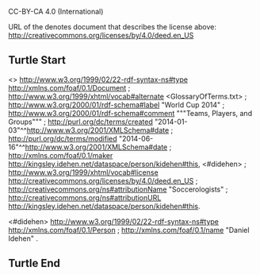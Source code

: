 CC-BY-CA 4.0 (International) 

URL of the denotes document that describes the license above: <http://creativecommons.org/licenses/by/4.0/deed.en_US> 

## Turtle Start ##

<> 
<http://www.w3.org/1999/02/22-rdf-syntax-ns#type> <http://xmlns.com/foaf/0.1/Document> ;
<http://www.w3.org/1999/xhtml/vocab#alternate> <GlossaryOfTerms.txt> ;
<http://www.w3.org/2000/01/rdf-schema#label> "World Cup 2014" ;
<http://www.w3.org/2000/01/rdf-schema#comment> """Teams, Players, and Groups""" ;
<http://purl.org/dc/terms/created> "2014-01-03"^^<http://www.w3.org/2001/XMLSchema#date> ;
<http://purl.org/dc/terms/modified> "2014-06-16"^^<http://www.w3.org/2001/XMLSchema#date> ;
<http://xmlns.com/foaf/0.1/maker>  <http://kingsley.idehen.net/dataspace/person/kidehen#this>, <#didehen> ;
<http://www.w3.org/1999/xhtml/vocab#license> <http://creativecommons.org/licenses/by/4.0/deed.en_US> ;
<http://creativecommons.org/ns#attributionName> "Soccerologists" ;
<http://creativecommons.org/ns#attributionURL> <http://kingsley.idehen.net/dataspace/person/kidehen#this>.

<#didehen>
<http://www.w3.org/1999/02/22-rdf-syntax-ns#type> <http://xmlns.com/foaf/0.1/Person> ;
<http://xmlns.com/foaf/0.1/name> "Daniel Idehen" .

## Turtle End ##
